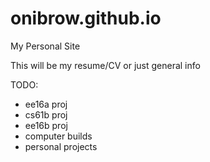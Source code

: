 # onibrow.github.io
My Personal Site

This will be my resume/CV or just general info

TODO:
* ee16a proj
* cs61b proj
* ee16b proj
* computer builds
* personal projects
